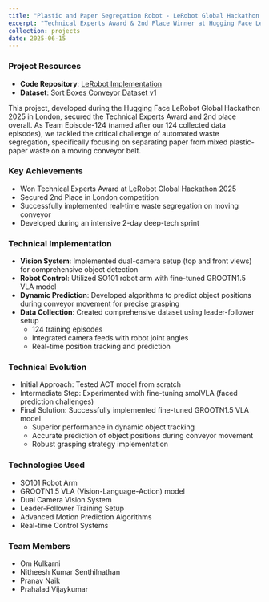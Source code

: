 ```yaml
---
title: "Plastic and Paper Segregation Robot - LeRobot Global Hackathon 2025"
excerpt: "Technical Experts Award & 2nd Place Winner at Hugging Face LeRobot Global Hackathon - London 2025<br/><img src='/images/me_with_so101.jpeg' width='500' height='500'>"
collection: projects
date: 2025-06-15
---
```


### Project Resources
* **Code Repository**: [LeRobot Implementation](https://github.com/snknitheesh/lerobot)
* **Dataset**: [Sort Boxes Conveyor Dataset v1](https://huggingface.co/datasets/OmKulkarni/sort_boxes_conveyor_v1)

This project, developed during the Hugging Face LeRobot Global Hackathon 2025 in London, secured the Technical Experts Award and 2nd place overall. As Team Episode-124 (named after our 124 collected data episodes), we tackled the critical challenge of automated waste segregation, specifically focusing on separating paper from mixed plastic-paper waste on a moving conveyor belt.

### Key Achievements
* Won Technical Experts Award at LeRobot Global Hackathon 2025
* Secured 2nd Place in London competition
* Successfully implemented real-time waste segregation on moving conveyor
* Developed during an intensive 2-day deep-tech sprint

### Technical Implementation

* **Vision System**: Implemented dual-camera setup (top and front views) for comprehensive object detection
* **Robot Control**: Utilized SO101 robot arm with fine-tuned GROOTN1.5 VLA model
* **Dynamic Prediction**: Developed algorithms to predict object positions during conveyor movement for precise grasping
* **Data Collection**: Created comprehensive dataset using leader-follower setup
  * 124 training episodes
  * Integrated camera feeds with robot joint angles
  * Real-time position tracking and prediction

### Technical Evolution
* Initial Approach: Tested ACT model from scratch
* Intermediate Step: Experimented with fine-tuning smolVLA (faced prediction challenges)
* Final Solution: Successfully implemented fine-tuned GROOTN1.5 VLA model
  * Superior performance in dynamic object tracking
  * Accurate prediction of object positions during conveyor movement
  * Robust grasping strategy implementation

### Technologies Used
* SO101 Robot Arm
* GROOTN1.5 VLA (Vision-Language-Action) model
* Dual Camera Vision System
* Leader-Follower Training Setup
* Advanced Motion Prediction Algorithms
* Real-time Control Systems

### Team Members
* Om Kulkarni
* Nitheesh Kumar Senthilnathan
* Pranav Naik
* Prahalad Vijaykumar
